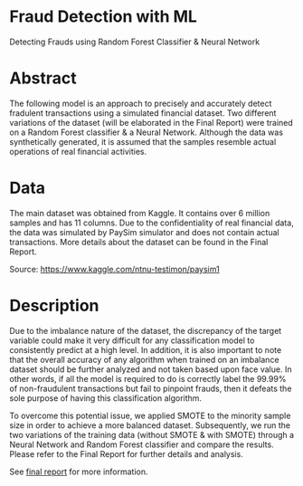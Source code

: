 # Fraud Detection with ML
 Detecting Frauds using Random Forest Classifier & Neural Network
# Abstract
The following model is an approach to precisely and accurately detect fradulent transactions using a simulated financial dataset. Two different variations of the dataset (will be elaborated in the Final Report) were trained on a Random Forest classifier & a Neural Network. Although the data was synthetically generated, it is assumed that the samples resemble actual operations of real financial activities.
# Data
The main dataset was obtained from Kaggle. It contains over 6 million samples and has 11 columns. Due to the confidentiality of real financial data, the data was simulated by PaySim simulator and does not contain actual transactions. More details about the dataset can be found in the Final Report.

Source: https://www.kaggle.com/ntnu-testimon/paysim1

# Description
Due to the imbalance nature of the dataset, the discrepancy of the target variable could make it very difficult for any classification model to consistently predict at a high level. In addition, it is also important to note that the overall accuracy of any algorithm when trained on an imbalance dataset should be further analyzed and not taken based upon face value. In other words, if all the model is required to do is correctly label the 99.99% of non-fraudulent transactions but fail to pinpoint frauds, then it defeats the sole purpose of having this classification algorithm. 

To overcome this potential issue, we applied SMOTE to the minority sample size in order to achieve a more balanced dataset. Subsequently, we run the two variations of the training data (without SMOTE & with SMOTE) through a Neural Network and Random Forest classifier and compare the results. Please refer to the Final Report for further details and analysis.

See [final report](https://github.com/dukersss13/Fraud-Detection-with-ML/blob/main/Final%20Report.pdf) for more information.
